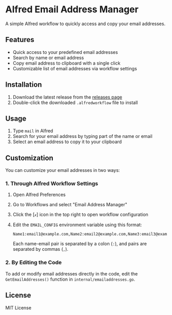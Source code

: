 # Alfred Email Address Manager

A simple Alfred workflow to quickly access and copy your email addresses.

## Features

- Quick access to your predefined email addresses
- Search by name or email address
- Copy email address to clipboard with a single click
- Customizable list of email addresses via workflow settings

## Installation

1. Download the latest release from the [releases page](https://github.com/jiaye/alfred-email-addresses/releases)
2. Double-click the downloaded `.alfredworkflow` file to install

## Usage

1. Type `mail` in Alfred
2. Search for your email address by typing part of the name or email
3. Select an email address to copy it to your clipboard

## Customization

You can customize your email addresses in two ways:

### 1. Through Alfred Workflow Settings

1. Open Alfred Preferences
2. Go to Workflows and select "Email Address Manager"
3. Click the [𝓍] icon in the top right to open workflow configuration
4. Edit the `EMAIL_CONFIG` environment variable using this format:
   
   ```
   Name1:email1@example.com,Name2:email2@example.com,Name3:email3@example.com
   ```
   
   Each name-email pair is separated by a colon (`:`), and pairs are separated by commas (`,`).

### 2. By Editing the Code

To add or modify email addresses directly in the code, edit the `GetEmailAddresses()` function in `internal/emailaddresses.go`.

## License

MIT License
